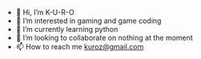 - 👋 Hi, I’m K-U-R-O
- 👀 I’m interested in gaming and game coding
- 🌱 I’m currently learning python
- 💞️ I’m looking to collaborate on nothing at the moment
- 📫 How to reach me kuroz@gmail.com

<!---
K-U-R-O/K-U-R-O is a ✨ special ✨ repository because its `README.md` (this file) appears on your GitHub profile.
You can click the Preview link to take a look at your changes.
--->
